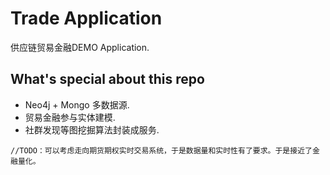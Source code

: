 Trade Application
==========================

供应链贸易金融DEMO Application.

## What's special about this repo

+ Neo4j + Mongo 多数据源.
+ 贸易金融参与实体建模.
+ 社群发现等图挖掘算法封装成服务.

```
//TODO：可以考虑走向期货期权实时交易系统，于是数据量和实时性有了要求。于是接近了金融量化。
```

